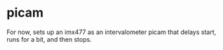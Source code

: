 # picam

For now, sets up an imx477 as an intervalometer picam that delays start, runs for a bit, and then stops.
